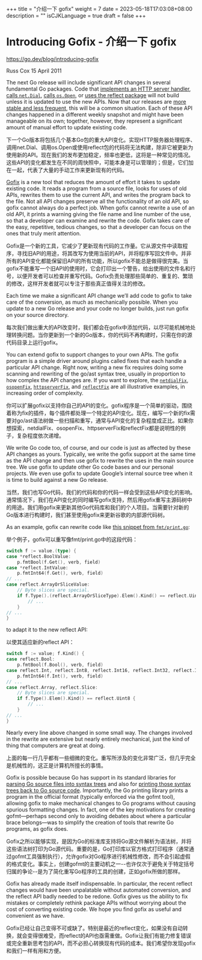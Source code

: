 +++
title = "介绍一下 gofix"
weight = 7
date = 2023-05-18T17:03:08+08:00
description = ""
isCJKLanguage = true
draft = false
+++

# Introducing Gofix - 介绍一下 gofix

https://go.dev/blog/introducing-gofix

Russ Cox
15 April 2011

The next Go release will include significant API changes in several fundamental Go packages. Code that [implements an HTTP server handler](http://codereview.appspot.com/4239076), [calls `net.Dial`](http://codereview.appspot.com/4244055), [calls `os.Open`](http://codereview.appspot.com/4357052), or [uses the reflect package](http://codereview.appspot.com/4281055) will not build unless it is updated to use the new APIs. Now that our releases are [more stable and less frequent](https://blog.golang.org/2011/03/go-becomes-more-stable.html), this will be a common situation. Each of these API changes happened in a different weekly snapshot and might have been manageable on its own; together, however, they represent a significant amount of manual effort to update existing code.

下一个Go版本将包括几个基本Go包的重大API变化。实现HTTP服务器处理程序、调用net.Dial、调用os.Open或使用reflect包的代码将无法构建，除非它被更新为使用新的API。现在我们的发布更加稳定，频率也更低，这将是一种常见的情况。这些API的变化都发生在不同的周快照中，可能本身是可以管理的；但是，它们加在一起，代表了大量的手动工作来更新现有的代码。

[Gofix](https://go.dev/cmd/fix/) is a new tool that reduces the amount of effort it takes to update existing code. It reads a program from a source file, looks for uses of old APIs, rewrites them to use the current API, and writes the program back to the file. Not all API changes preserve all the functionality of an old API, so gofix cannot always do a perfect job. When gofix cannot rewrite a use of an old API, it prints a warning giving the file name and line number of the use, so that a developer can examine and rewrite the code. Gofix takes care of the easy, repetitive, tedious changes, so that a developer can focus on the ones that truly merit attention.

Gofix是一个新的工具，它减少了更新现有代码的工作量。它从源文件中读取程序，寻找旧API的用途，将其改写为使用当前的API，并将程序写回文件中。并非所有的API变化都能保留旧API的所有功能，所以gofix不能总是做得很完美。当gofix不能重写一个旧API的使用时，它会打印出一个警告，给出使用的文件名和行号，以便开发者可以检查并重写代码。Gofix负责处理那些简单的、重复的、繁琐的修改，这样开发者就可以专注于那些真正值得关注的修改。

Each time we make a significant API change we’ll add code to gofix to take care of the conversion, as much as mechanically possible. When you update to a new Go release and your code no longer builds, just run gofix on your source directory.

每次我们做出重大的API改变时，我们都会在gofix中添加代码，以尽可能机械地处理转换问题。当你更新到一个新的Go版本，你的代码不再构建时，只需在你的源代码目录上运行gofix。

You can extend gofix to support changes to your own APIs. The gofix program is a simple driver around plugins called fixes that each handle a particular API change. Right now, writing a new fix requires doing some scanning and rewriting of the go/ast syntax tree, usually in proportion to how complex the API changes are. If you want to explore, the [`netdialFix`](https://go.googlesource.com/go/+/go1/src/cmd/fix/netdial.go), [`osopenFix`](https://go.googlesource.com/go/+/go1/src/cmd/fix/osopen.go), [`httpserverFix`](https://go.googlesource.com/go/+/go1/src/cmd/fix/httpserver.go), and [`reflectFix`](https://go.googlesource.com/go/+/go1/src/cmd/fix/reflect.go) are all illustrative examples, in increasing order of complexity.

你可以扩展gofix以支持你自己的API的变化。gofix程序是一个简单的驱动，围绕着称为fix的插件，每个插件都处理一个特定的API变化。现在，编写一个新的fix需要对go/ast语法树做一些扫描和重写，通常与API变化的复杂程度成正比。如果你想探索，netdialFix、osopenFix、httpserverFix和reflectFix都是说明性的例子，复杂程度依次递增。

We write Go code too, of course, and our code is just as affected by these API changes as yours. Typically, we write the gofix support at the same time as the API change and then use gofix to rewrite the uses in the main source tree. We use gofix to update other Go code bases and our personal projects. We even use gofix to update Google’s internal source tree when it is time to build against a new Go release.

当然，我们也写Go代码，我们的代码和你的代码一样会受到这些API变化的影响。通常情况下，我们在API变化的同时编写gofix支持，然后用gofix重写主源码树中的用途。我们用gofix来更新其他Go代码库和我们的个人项目。当需要针对新的Go版本进行构建时，我们甚至使用gofix来更新谷歌的内部源代码树。

As an example, gofix can rewrite code like [this snippet from `fmt/print.go`](http://codereview.appspot.com/4353043/diff/10001/src/pkg/fmt/print.go#newcode657):

举个例子，gofix可以重写像fmt/print.go中的这段代码：

```go linenums="1"
switch f := value.(type) {
case *reflect.BoolValue:
    p.fmtBool(f.Get(), verb, field)
case *reflect.IntValue:
    p.fmtInt64(f.Get(), verb, field)
// ...
case reflect.ArrayOrSliceValue:
    // Byte slices are special.
    if f.Type().(reflect.ArrayOrSliceType).Elem().Kind() == reflect.Uint8 {
        // ...
    }
// ...
}
```

to adapt it to the new reflect API:

以使其适应新的reflect API：

```go linenums="1"
switch f := value; f.Kind() {
case reflect.Bool:
    p.fmtBool(f.Bool(), verb, field)
case reflect.Int, reflect.Int8, reflect.Int16, reflect.Int32, reflect.Int64:
    p.fmtInt64(f.Int(), verb, field)
// ...
case reflect.Array, reflect.Slice:
    // Byte slices are special.
    if f.Type().Elem().Kind() == reflect.Uint8 {
        // ...
    }
// ...
}
```

Nearly every line above changed in some small way. The changes involved in the rewrite are extensive but nearly entirely mechanical, just the kind of thing that computers are great at doing.

上面的每一行几乎都有一些细微的变化。重写所涉及的变化非常广泛，但几乎完全是机械性的，这正是计算机所擅长的事情。

Gofix is possible because Go has support in its standard libraries for [parsing Go source files into syntax trees](https://go.dev/pkg/go/parser) and also for [printing those syntax trees back to Go source code](https://go.dev/pkg/go/printer). Importantly, the Go printing library prints a program in the official format (typically enforced via the gofmt tool), allowing gofix to make mechanical changes to Go programs without causing spurious formatting changes. In fact, one of the key motivations for creating gofmt—perhaps second only to avoiding debates about where a particular brace belongs—was to simplify the creation of tools that rewrite Go programs, as gofix does.

Gofix之所以能够实现，是因为Go的标准库支持将Go源文件解析为语法树，并将这些语法树打印为Go源代码。重要的是，Go打印库以官方格式打印程序（通常通过gofmt工具强制执行），允许gofix对Go程序进行机械性修改，而不会引起虚假的格式变化。事实上，创建gofmt的主要动机之一--也许仅次于避免关于特定括号归属的争论--是为了简化重写Go程序的工具的创建，正如gofix所做的那样。

Gofix has already made itself indispensable. In particular, the recent reflect changes would have been unpalatable without automated conversion, and the reflect API badly needed to be redone. Gofix gives us the ability to fix mistakes or completely rethink package APIs without worrying about the cost of converting existing code. We hope you find gofix as useful and convenient as we have.

Gofix已经让自己变得不可或缺了。特别是最近的reflect变化，如果没有自动转换，就会变得很难受，而reflect的API也亟需重做。Gofix让我们有能力修复错误或完全重新思考包的API，而不必担心转换现有代码的成本。我们希望你发现gofix和我们一样有用和方便。
